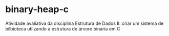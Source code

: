 # binary-heap-c

Atividade avaliativa da disciplina Estrutura de Dados II: criar um sistema de bilbioteca utilzando a estrutura de árvore binaria em C

